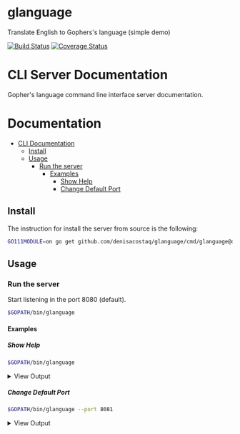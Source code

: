 # glanguage
Translate English to Gophers's language (simple demo)

[![Build Status](https://travis-ci.com/denisacostaq/glanguage.svg?branch=develop)](https://travis-ci.com/denisacostaq/glanguage)
[![Coverage Status](https://coveralls.io/repos/github/denisacostaq/glanguage/badge.svg?branch=develop)](https://coveralls.io/github/denisacostaq/glanguage?branch=develop)

# CLI Server Documentation

Gopher's language command line interface server documentation.

<!-- MarkdownTOC autolink="true" bracket="round" levels="1,2,3" -->

# Documentation
- [CLI Documentation](#cli-documentation)
  - [Install](#install)
  - [Usage](#usage)
    - [Run the server](#run-the-server)
      - [Examples](#examples)
        - [Show Help](#show-help)
        - [Change Default Port](#change-default-port)

<!-- /MarkdownTOC -->

## Install

The instruction for install the server from source is the following:
```bash
GO111MODULE=on go get github.com/denisacostaq/glanguage/cmd/glanguage@develop
```

## Usage

### Run the server

Start listening in the port 8080 (default). 

```bash
$GOPATH/bin/glanguage
```

#### Examples
##### Show Help

```bash
$GOPATH/bin/glanguage
```
<details>
 <summary>View Output</summary>

```
NAME:
   glanguage - Translate English to the Gophers's language

USAGE:
   glanguage [global options] command [command options] [arguments...]

AUTHOR:
   Alvaro Denis <denisacostaq@gmail.co>

COMMANDS:
   help, h  Shows a list of commands or help for one command

GLOBAL OPTIONS:
   --port value, -p value  Listen port [$GLANGUAGE_PORT]
   --help, -h              show help (default: false)
```
</details>

##### Change Default Port

```bash
$GOPATH/bin/glanguage --port 8081
```
<details>
 <summary>View Output</summary>

```
INFO[0000] Starting server...                            addr=":8081"
```
</details>